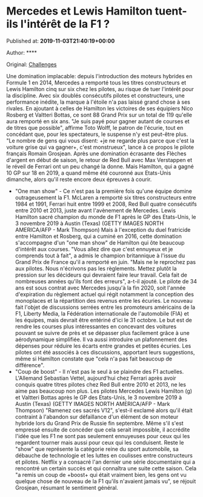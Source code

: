 
# Mercedes et Lewis Hamilton tuent-ils l'intérêt de la F1 ?

Published at: **2019-11-03T21:40:19+00:00**

Author: ****

Original: [Challenges](https://www.challenges.fr/sport/mercedes-et-lewis-hamilton-tuent-ils-l-interet-de-la-f1_682998)

Une domination implacable: depuis l'introduction des moteurs hybrides en Formule 1 en 2014, Mercedes a remporté tous les titres constructeurs et Lewis Hamilton cinq sur six chez les pilotes, au risque de tuer l'intérêt pour la discipline.
Avec six doublés consécutifs pilotes et constructeurs, une performance inédite, la marque à l'étoile n'a pas laissé grand chose à ses rivales.
En ajoutant à celles de Hamilton les victoires de ses équipiers Nico Rosberg et Valtteri Bottas, ce sont 88 Grand Prix sur un total de 119 qu'elle aura remporté en six ans.
"Je suis payé pour gagner autant de courses et de titres que possible", affirme Toto Wolff, le patron de l'écurie, tout en concédant que, pour les spectateurs, le suspense n'y est peut-être plus.
"Le nombre de gens qui vous disent: +je ne regarde plus parce que c'est la voiture grise qui va gagner+, c'est monstrueux", lance à ce propos le pilote français Romain Grosjean.
Après une domination écrasante des Flèches d'argent en début de saison, le retour de Red Bull avec Max Verstappen et le réveil de Ferrari ont un peu changé la donne. Mais Hamilton, qui a gagné 10 GP sur 18 en 2019, a quand même été couronné aux Etats-Unis dimanche, alors qu'il reste encore deux épreuves à courir.
- "One man show" -
Ce n'est pas la première fois qu'une équipe domine outrageusement la F1. McLaren a remporté six titres constructeurs entre 1984 et 1991, Ferrari huit entre 1999 et 2008, Red Bull quatre consécutifs entre 2010 et 2013, juste avant l'avènement de Mercedes.
Lewis Hamilton sacré champion du monde de F1 après le GP des Etats-Unis, le 3 novembre 2019 à Austin (Texas) (GETTY IMAGES NORTH AMERICA/AFP - Mark Thompson)
Mais à l'exception du duel fratricide entre Hamilton et Rosberg, qui a cuminé en 2016, cette domination s'accompagne d'un "one man show" de Hamilton qui ôte beaucoup d'intérêt aux courses.
"Vous allez dire que c'est ennuyeux et je comprends tout à fait", a admis le champion britannique à l'issue du Grand Prix de France qu'il a remporté en juin.
"Mais ne le reprochez pas aux pilotes. Nous n'écrivons pas les règlements. Mettez plutôt la pression sur les décideurs qui devraient faire leur travail. Cela fait de nombreuses années qu'ils font des erreurs", a-t-il ajouté.
Le pilote de 34 ans est sous contrat avec Mercedes jusqu'à la fin 2020, soit l'année d'expiration du règlement actuel qui régit notamment la conception des monoplaces et la répartition des revenus entre les écuries.
Le nouveau fait l'objet de discussions serrées entre les promoteurs américains de la F1, Liberty Media, la Fédération internationale de l'automobile (FIA) et les équipes, mais devrait être entériné d'ici le 31 octobre.
Le but est de rendre les courses plus intéressantes en concevant des voitures pouvant se suivre de près et se dépasser plus facilement grâce à une aérodynamique simplifiée. Il va aussi introduire un plafonnement des dépenses pour réduire les écarts entre grandes et petites écuries.
Les pilotes ont été associés à ces discussions, apportant leurs suggestions, même si Hamilton constate que "cela n'a pas fait beaucoup de différence".
- "Coup de boost" -
Il n'est pas le seul à se plaindre des F1 actuelles. L'Allemand Sebastian Vettel, aujourd'hui chez Ferrari après avoir conquis quatre titres pilotes chez Red Bull entre 2010 et 2013, ne les aime pas beaucoup non plus.
Les pilotes Mercedes Lewis Hamilton (g) et Valtteri Bottas après le GP des Etats-Unis, le 3 novembre 2019 à Austin (Texas) (GETTY IMAGES NORTH AMERICA/AFP - Mark Thompson)
"Ramenez ces sacrés V12", s'est-il exclamé alors qu'il était contraint à l'abandon sur défaillance d'un élément de son moteur hybride lors du Grand Prix de Russie fin septembre.
Même s'il s'est empressé ensuite de concéder que cela serait impossible, il accrédite l'idée que les F1 ne sont pas seulement ennuyeuses pour ceux qui les regardent tourner mais aussi pour ceux qui les conduisent.
Reste le "show" que représente la catégorie reine du sport automobile, sa débauche de technologie et les luttes en coulisses entre constructeurs et pilotes. Netflix y a consacré l'an dernier une série documentaire qui a rencontré un certain succès et qui connaîtra une suite cette saison.
Cela "a remis un coup de +boost+ qui était vraiment bien, les gens ont vu quelque chose de nouveau de la F1 qu'ils n'avaient jamais vu", se réjouit Grosjean, résumant le sentiment général.
